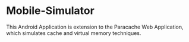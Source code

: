 # Mobile-Simulator
This Android Application is extension to the Paracache Web Application, which simulates cache and virtual memory techniques.
